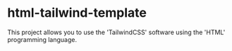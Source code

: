 # html-tailwind-template
This project allows you to use the 'TailwindCSS' software using the 'HTML' programming language.
